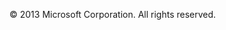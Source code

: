<Token xmlns:xlink="http://www.w3.org/1999/xlink">© 2013 Microsoft Corporation. All rights reserved.</Token>